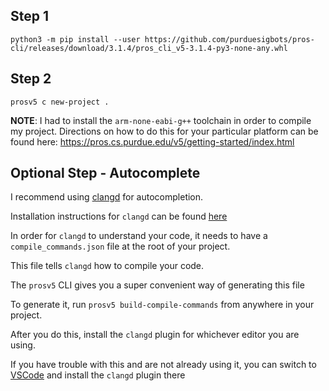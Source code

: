 ## Step 1 
```
python3 -m pip install --user https://github.com/purduesigbots/pros-cli/releases/download/3.1.4/pros_cli_v5-3.1.4-py3-none-any.whl
```

## Step 2 
```
prosv5 c new-project .
```

**NOTE**: I had to install the `arm-none-eabi-g++` toolchain in order to compile my project. Directions on how to do this for your particular platform can be found here: https://pros.cs.purdue.edu/v5/getting-started/index.html

## Optional Step - Autocomplete 
I recommend using [clangd](https://clangd.llvm.org/) for autocompletion.

Installation instructions for `clangd` can be found [here](https://clangd.llvm.org/installation.html)

In order for `clangd` to understand your code, it needs to have a `compile_commands.json` file at the root of your project.

This file tells `clangd` how to compile your code.

The `prosv5` CLI gives you a super convenient way of generating this file

To generate it, run `prosv5 build-compile-commands` from anywhere in your project.

After you do this, install the `clangd` plugin for whichever editor you are using.

If you have trouble with this and are not already using it, you can switch to [VSCode](https://code.visualstudio.com/) and install the `clangd` plugin there
